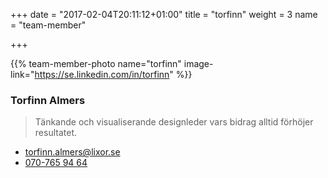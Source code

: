 +++
date = "2017-02-04T20:11:12+01:00"
title = "torfinn"
weight = 3
name = "team-member"

+++

{{% team-member-photo name="torfinn" image-link="https://se.linkedin.com/in/torfinn" %}}
### Torfinn Almers
> Tänkande och visualiserande designleder vars bidrag alltid förhöjer resultatet.

* [torfinn.almers@lixor.se](mailto:torfinn.almers@lixor.se)
* [070-765 94 64](tel:+46707659464)
